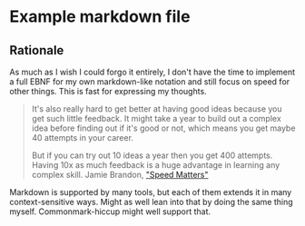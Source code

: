 # Example markdown file

## Rationale
As much as I wish I could forgo it entirely, I don't have the time to implement a full EBNF for my own markdown-like notation and still focus on speed for other things. This is fast for expressing my thoughts.

> It's also really hard to get better at having good ideas because you get such little feedback. It might take a year to build out a complex idea before finding out if it's good or not, which means you get maybe 40 attempts in your career.
>
> But if you can try out 10 ideas a year then you get 400 attempts. Having 10x as much feedback is a huge advantage in learning any complex skill.
Jamie Brandon, ["Speed Matters"](https://www.scattered-thoughts.net/writing/speed-matters/)

Markdown is supported by many tools, but each of them extends it in many context-sensitive ways. Might as well lean into that by doing the same thing myself. Commonmark-hiccup might well support that.


